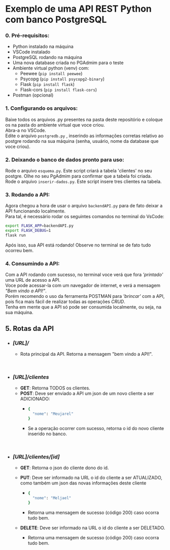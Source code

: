 # Exemplo de uma API REST Python com banco PostgreSQL

### 0. Pré-requisitos:
* Python instalado na máquina
* VSCode instalado
* PostgreSQL rodando na máquina
* Uma nova database criada no PGAdmim para o teste
* Ambiente virtual python (venv) com:
  - Peewee (`pip install peewee`)
  - Psycopg (`pip install psycopg2-binary`)
  - Flask (`pip install flask`)
  - Flask-cors (`pip install flask-cors`)
* Postman (opcional)


### 1. Configurando os arquivos:
Baixe todos os arquivos .py presentes na pasta deste repositório e coloque os na pasta do ambiente virtual que voce criou.<br>
Abra-a no VSCode.<br>
Edite o arquivo `postgredb.py` , inserindo as informações corretas relativo ao postgre rodando na sua máquina (senha, usuário, nome da database que voce criou).<br>

### 2. Deixando o banco de dados pronto para uso:
Rode o arquivo `esquema.py`. Este script criará a tabela 'clientes' no seu postgre. Olhe no seu PgAdmim para confirmar que a tabela foi criada.<br>
Rode o arquivo `inserir-dados.py`. Este script insere tres clientes na tabela.<br>

### 3. Rodando a API:
Agora chegou a hora de usar o arquivo `backendAPI.py` para de fato deixar a API funcionando localmente.<br>
Para tal, é necessário rodar os seguintes comandos no terminal do VsCode:

```bash 
export FLASK_APP=backendAPI.py
export FLASK_DEBUG=1
flask run
```
Após isso, sua API está rodando! Observe no terminal se de fato tudo ocorreu bem. 

### 4. Consumindo a API:
Com a API rodando com sucesso, no terminal voce verá que fora _'printado'_ uma URL de acesso a API. <br>
Voce pode acessar-la com um navegador de internet, e verá a mensagem _"Bem vindo a API!"_.<br>
Porém recomendo o uso da ferramenta POSTMAN para _'brincar'_ com a API, pois fica mais fácil de realizar todas as operações _CRUD_.<br>
Tenha em mente que a API só pode ser consumida localmente, ou seja, na sua máquina.

## 5. Rotas da API
* ### _[URL]/_
  - Rota principal da API. Retorna a mensagem "bem vindo a API!".

<br>

* ### _[URL]/clientes_
  - **GET**: Retorna TODOS os clientes.
  - **POST**: Deve ser enviado a API um json de um novo cliente a ser ADICIONADO:
    - ```bash 
      {
        "nome": "Meujarel"
      }
      ```
    - Se a operação ocorrer com sucesso, retorna o id do novo cliente inserido no banco.
    
<br>

* ### _[URL]/clientes/[id]_
  - **GET**: Retorna o json do cliente dono do id.
  - **PUT**: Deve ser informado na URL o id do cliente a ser ATUALIZADO, como também um json das novas informações deste cliente
    - ```bash 
      {
        "nome": "Meljael"
      }
      ```
    - Retorna uma mensagem de sucesso (código 200) caso ocorra tudo bem.
  
   - **DELETE**:  Deve ser informado na URL o id do cliente a ser DELETADO.
     - Retorna uma mensagem de sucesso (código 200) caso ocorra tudo bem.





